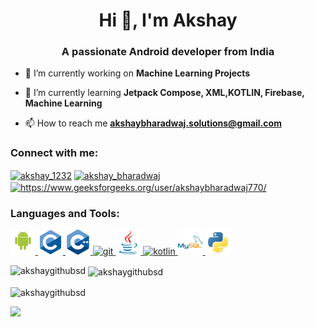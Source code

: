 <h1 align="center">Hi 👋, I'm Akshay </h1>
<h3 align="center">A passionate Android developer from India</h3>

- 🔭 I’m currently working on **Machine Learning Projects**

- 🌱 I’m currently learning **Jetpack Compose, XML,KOTLIN, Firebase, Machine Learning**

- 📫 How to reach me **akshaybharadwaj.solutions@gmail.com**


<h3 align="left">Connect with me:</h3>
<p align="left">
<a href="https://twitter.com/akshay_1232" target="blank"><img align="center" src="https://raw.githubusercontent.com/rahuldkjain/github-profile-readme-generator/master/src/images/icons/Social/twitter.svg" alt="akshay_1232" height="30" width="40" /></a>
<a href="https://www.leetcode.com/akshay_bharadwaj" target="blank"><img align="center" src="https://raw.githubusercontent.com/rahuldkjain/github-profile-readme-generator/master/src/images/icons/Social/leet-code.svg" alt="akshay_bharadwaj" height="30" width="40" /></a>
<a href="https://auth.geeksforgeeks.org/user/https://www.geeksforgeeks.org/user/akshaybharadwaj770/" target="blank"><img align="center" src="https://raw.githubusercontent.com/rahuldkjain/github-profile-readme-generator/master/src/images/icons/Social/geeks-for-geeks.svg" alt="https://www.geeksforgeeks.org/user/akshaybharadwaj770/" height="30" width="40" /></a>
</p>

<h3 align="left">Languages and Tools:</h3>
<p align="left"> <a href="https://developer.android.com" target="_blank" rel="noreferrer"> <img src="https://raw.githubusercontent.com/devicons/devicon/master/icons/android/android-original-wordmark.svg" alt="android" width="40" height="40"/> </a> <a href="https://www.cprogramming.com/" target="_blank" rel="noreferrer"> <img src="https://raw.githubusercontent.com/devicons/devicon/master/icons/c/c-original.svg" alt="c" width="40" height="40"/> </a> <a href="https://www.w3schools.com/cpp/" target="_blank" rel="noreferrer"> <img src="https://raw.githubusercontent.com/devicons/devicon/master/icons/cplusplus/cplusplus-original.svg" alt="cplusplus" width="40" height="40"/> </a> <a href="https://git-scm.com/" target="_blank" rel="noreferrer"> <img src="https://www.vectorlogo.zone/logos/git-scm/git-scm-icon.svg" alt="git" width="40" height="40"/> </a> <a href="https://www.java.com" target="_blank" rel="noreferrer"> <img src="https://raw.githubusercontent.com/devicons/devicon/master/icons/java/java-original.svg" alt="java" width="40" height="40"/> </a> <a href="https://kotlinlang.org" target="_blank" rel="noreferrer"> <img src="https://www.vectorlogo.zone/logos/kotlinlang/kotlinlang-icon.svg" alt="kotlin" width="40" height="40"/> </a> <a href="https://www.mysql.com/" target="_blank" rel="noreferrer"> <img src="https://raw.githubusercontent.com/devicons/devicon/master/icons/mysql/mysql-original-wordmark.svg" alt="mysql" width="40" height="40"/> </a> <a href="https://www.python.org" target="_blank" rel="noreferrer"> <img src="https://raw.githubusercontent.com/devicons/devicon/master/icons/python/python-original.svg" alt="python" width="40" height="40"/> </a> </p>

<p><img align="left" src="https://github-readme-stats.vercel.app/api/top-langs?username=akshaygithubsd&show_icons=true&locale=en&layout=compact" alt="akshaygithubsd" /></p>

<p>&nbsp;<img align="center" src="https://github-readme-stats.vercel.app/api?username=akshaygithubsd&show_icons=true&locale=en" alt="akshaygithubsd" /></p>

<p><img align="center" src="https://github-readme-streak-stats.herokuapp.com/?user=akshaygithubsd&" alt="akshaygithubsd" /></p>

![](https://leetcard.jacoblin.cool/Akshay_bharadwaj?ext=heatmap)


